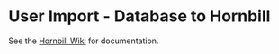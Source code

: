 # User Import - Database to Hornbill

See the [Hornbill Wiki](https://wiki.hornbill.com/index.php?title=Google_Workspace_User_Import) for documentation.
